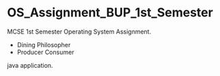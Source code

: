 # OS_Assignment_BUP_1st_Semester
MCSE 1st Semester Operating System Assignment.
 - Dining Philosopher
 - Producer Consumer

java application. 
